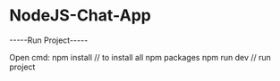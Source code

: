 # NodeJS-Chat-App

-----Run Project-----

Open cmd:
    npm install // to install all npm packages
    npm run dev // run project